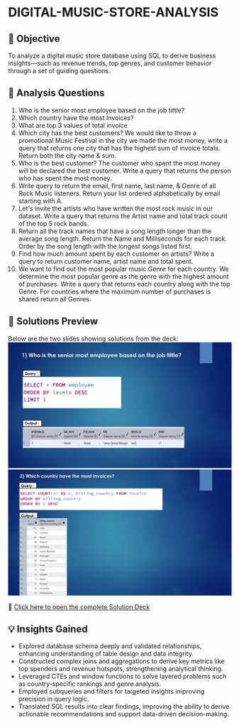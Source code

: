 # DIGITAL-MUSIC-STORE-ANALYSIS

## 🎯 Objective
To analyze a digital music store database using SQL to derive business insights—such as revenue trends, top genres, and customer behavior through a set of guiding questions.

## 📌 Analysis Questions
 1) Who is the senior most employee based on the job tittle?
 2) Which country have the most Invoices?
 3) What are top 3 values of total invoice
 4) Which city has the best customers? We would like to throw a promotional Music Festival in the city we made the most money, write a query that returns one city that has the highest sum of invoice totals. Return   both the city name & sum.
 5) Who is the best customer? The customer who spent the most money will be declared the best customer. Write a query that returns the person who has spent the most money.
 6) Write query to return the email, first name, last name, & Genre of all Rock Music listeners. Return your list ordered alphabetically by email starting with A.
 7) Let's invite the artists who have written the most rock music in our dataset. Write a query that returns the Artist name and total track count of the top 5 rock bands.
 8) Return all the track names that have a song length longer than the average song length. Return the Name and Milliseconds for each track. Order by the song length with the longest songs listed first.
 9) Find how much amount spent by each customer on artists? Write a query to return customer name, artist name and total spent.
10) We want to find out the most popular music Genre for each country. We determine the most popular genre as the genre with the highest amount of purchases. Write a query that returns each country along with the top Genre. For countries where the maximum number of purchases is shared return all Genres.

 ## 📄 Solutions Preview
Below are the two slides showing solutions from the deck:
![Solution Slide 1](Solution%20Deck/Solution-1.png)
![Solution Slide 2](Solution%20Deck/Solution-2.png)

📂 [Click here to open the complete Solution Deck](https://github.com/rohitshaw457/DIGITAL-MUSIC-STORE-ANALYSIS-SQL/tree/main/Solution%20Deck)

## 💡 Insights Gained
- Explored database schema deeply and validated relationships, enhancing understanding of table design and data integrity.
- Constructed complex joins and aggregations to derive key metrics like top spenders and revenue hotspots, strengthening analytical thinking.
- Leveraged CTEs and window functions to solve layered problems such as country-specific rankings and genre analysis.
- Employed subqueries and filters for targeted insights improving precision in query logic.
- Translated SQL results into clear findings, improving the ability to derive actionable recommendations and support data-driven decision-making.






 



